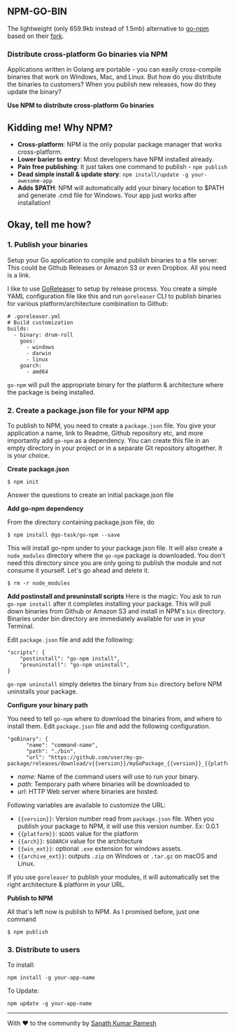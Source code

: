## NPM-GO-BIN 

The lightweight (only 659.9kb instead of 1.5mb) alternative to [go-npm](https://github.com/sanathkr/go-npm) based on their [fork](https://github.com/go-task/go-npm).

### Distribute cross-platform Go binaries via NPM

Applications written in Golang are portable - you can easily cross-compile binaries that work on Windows, Mac, and Linux. But how do you distribute the binaries to customers? When you publish new releases, how do they update the binary?

**Use NPM to distribute cross-platform Go binaries**

## Kidding me! Why NPM?
* **Cross-platform**: NPM is the only popular package manager that works cross-platform.
* **Lower barier to entry**: Most developers have NPM installed already.
* **Pain free publishing**: It just takes one command to publish - `npm publish`
* **Dead simple install & update story**: `npm install/update -g your-awesome-app`
* **Adds $PATH**: NPM will automatically add your binary location to $PATH and generate .cmd file for Windows. Your app just works after installation!

## Okay, tell me how?
### 1. Publish your binaries
Setup your Go application to compile and publish binaries to a file server. This could be Github Releases or Amazon S3 or even Dropbox. All you need is a link.

I like to use [GoReleaser](https://github.com/goreleaser/goreleaser) to setup by release process. You create a simple YAML configuration file like this and run `goreleaser` CLI to publish binaries for various platform/architecture combination to Github:

```
# .goreleaser.yml
# Build customization
builds:
  - binary: drum-roll
    goos:
      - windows
      - darwin
      - linux
    goarch:
      - amd64
```

`go-npm` will pull the appropriate binary for the platform & architecture where the package is being installed.

### 2. Create a package.json file for your NPM app
To publish to NPM, you need to create a `package.json` file. You give your application a name, link to Readme, Github repository etc, and more importantly add `go-npm` as a dependency. You can create this file in an empty directory in your project or in a separate Git repository altogether. It is your choice.

**Create package.json**

`$ npm init`

Answer the questions to create an initial package.json file

**Add go-npm dependency**

From the directory containing package.json file, do

`$ npm install @go-task/go-npm --save`

This will install go-npm under to your package.json file. It will also create a `node_modules` directory where the `go-npm` package is downloaded. You don't need this directory since you are only going to publish the module and not consume it yourself. Let's go ahead and delete it.

`$ rm -r node_modules`

**Add postinstall and preuninstall scripts**
Here is the magic: You ask to run `go-npm install` after it completes installing your package. This will pull down binaries from Github or Amazon S3 and install in NPM's `bin` directory. Binaries under bin directory are immediately available for use in your Terminal.

Edit `package.json` file and add the following:
```
"scripts": {
    "postinstall": "go-npm install",
    "preuninstall": "go-npm uninstall",
}
```

`go-npm uninstall` simply deletes the binary from `bin` directory before NPM uninstalls your package.

**Configure your binary path**

You need to tell `go-npm` where to download the binaries from, and where to install them. Edit `package.json` file and add the following configuration.

```
"goBinary": {
      "name": "command-name",
      "path": "./bin",
      "url": "https://github.com/user/my-go-package/releases/download/v{{version}}/myGoPackage_{{version}}_{{platform}}_{{arch}}.tar.gz"
```

* *name*: Name of the command users will use to run your binary.
* *path*: Temporary path where binaries will be downloaded to
* *url*: HTTP Web server where binaries are hosted.

Following variables are available to customize the URL:
* `{{version}}`: Version number read from  `package.json` file. When you publish your package to NPM, it will use this version number. Ex: 0.0.1
* `{{platform}}`: `$GOOS` value for the platform
* `{{arch}}`: `$GOARCH` value for the architecture
* `{{win_ext}}`: optional `.exe` extension for windows assets.
* `{{archive_ext}}`: outputs `.zip` on Windows or `.tar.gz` on macOS and Linux.

If you use `goreleaser` to publish your modules, it will automatically set the right architecture & platform in your URL.

**Publish to NPM**

All that's left now is publish to NPM. As I promised before, just one command

`$ npm publish`

### 3. Distribute to users

To install:

`npm install -g your-app-name`

To Update:

`npm update -g your-app-name`

---

With ❤️ to the community by [Sanath Kumar Ramesh](http://twitter.com/sanathkr_)
